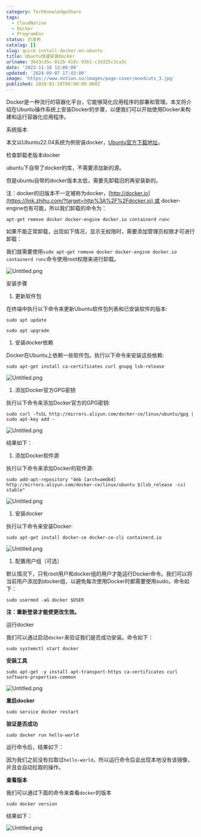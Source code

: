```yaml
---
category: TechKnowledgeShare
tags:
  - CloudNative
  - Docker
  - ProgramEnv
status: 已发布
catalog: []
slug: quick-install-docker-on-ubuntu
title: Ubuntu快速安装Docker
urlname: 3bd3cd5c-012b-418c-93b1-c3d325c3ca3c
date: '2023-11-18 13:06:00'
updated: '2024-09-07 17:43:00'
image: 'https://www.notion.so/images/page-cover/woodcuts_3.jpg'
published: 2020-01-18T08:00:00.000Z
---
```


Docker是一种流行的容器化平台，它能够简化应用程序的部署和管理。本文将介绍在Ubuntu操作系统上安装Docker的步骤，以便我们可以开始使用Docker来构建和运行容器化应用程序。


系统版本


本文以Ubuntu22.04系统为例安装docker，[Ubuntu官方下载地址](https://link.zhihu.com/?target=https%3A%2F%2Fubuntu.com%2Fdownload)。


检查卸载老版本docker


ubuntu下自带了docker的库，不需要添加新的源。


但是ubuntu自带的docker版本太低，需要先卸载旧的再安装新的。


注：docker的旧版本不一定被称为docker，[http://docker.io](https://link.zhihu.com/?target=http%3A%2F%2Fdocker.io) 或 docker-engine也有可能，所以我们卸载的命令为：


`apt-get remove docker docker-engine docker.io containerd runc`


如果不能正常卸载，出现如下情况，显示无权限时，需要添加管理员权限才可进行卸载：


我们就需要使用`sudo apt-get remove docker docker-engine docker.io containerd runc`命令使用root权限来进行卸载。


![Untitled.png](https://prod-files-secure.s3.us-west-2.amazonaws.com/5d24fe63-e567-4804-86f9-9fdc62e13082/39952d0f-7851-4550-b715-72a33876c773/Untitled.png?X-Amz-Algorithm=AWS4-HMAC-SHA256&X-Amz-Content-Sha256=UNSIGNED-PAYLOAD&X-Amz-Credential=ASIAZI2LB466ZMXZTDOB%2F20250226%2Fus-west-2%2Fs3%2Faws4_request&X-Amz-Date=20250226T213412Z&X-Amz-Expires=3600&X-Amz-Security-Token=IQoJb3JpZ2luX2VjEC0aCXVzLXdlc3QtMiJGMEQCIBT%2FvnmpX5%2F0K3aLPz8Jr3Nh4tGD8BxOHBZgmqJsmcIXAiAmWBUeydPSSlW4d2rNl1WFxB9CE3Q43JAByj0vRhjPoSr%2FAwhmEAAaDDYzNzQyMzE4MzgwNSIMGyLZfw8zzxqgMsalKtwDhSU0Qsl1YaLziXfWbRaa15EYf8javxkS4kfZ3oMO8qlMNef9Byzs2t5v%2FGVuf0623MXrlzwosd%2BgoQgSm5WPWkKfZQfm1rKc9zHw8dhK9MZMUOjLE3hJUsVThzeJJshARZeHWN7ZYBrSQqxyeLqKLJZUaexETElIva0fMrxBVwb3Kgo6%2BPdeDJ0C8%2BQJ4ssWWID%2BpdnDwcTNzXbvPZsQpJvu7me9s%2FODIOPomUsTdQMUAG0WH%2BvnOSwTLvmRflOuL5HVIGntOQkNNGw4dvw28UP0BJYhFRa3fA0%2BPnm0%2Bi821HG2zOrmkOsW1uYuWqccAzS0eTHm71bXa%2Fl51%2Br84EV6vujznIlyw3cE0rEpAY%2BI1mUAW56VgCqr4ojf%2B%2BAeMchARbzWwnRdu3FXYTOu%2BS1Ti90PDIJzlcj7TjpCEmneNcv1DvKeF%2Fe2ue%2BdL3nIm3SsjCdhgTpKGY5AZPb6Zpm5LFtVRodOqM7%2BBDb8mfwiCdMVHB8%2FDOh5yNOZyxNR5P%2F%2B4SGfsjxvcrkDHKKwqxOyhxEyf1N3vegYlXDTLg5toDNILM7GagUZc40P2xZwy5ZToRbaNjt0J0S3fpvbnsn9neuyMjl8DImNTOZF8Oi%2Bg9TEarA%2BIwIBY0Yw6%2F%2F9vQY6pgE4nGQOIiDjgwJXfOTobgrq2%2BvRoriNpZuVLfeMrFBhhvlMtNb6urNedSjbx1HocMLJ8%2FxU7brGLc2zkIgwPckmhQX9io4xZgn6zdlbyZU0pHbawiOzwAvGuBYRvUamboID25Qf7yO9gdzvoh5Zl29vvK7CWNM8kme12s3piOHdUapzBGMnEK67hr7svnveqANrsCgnmpraMpazKP0MmdXtr8htNe9T&X-Amz-Signature=98564b7dc884b446a49675fb3ca093bc7dcac4c7c12479904a842c8583cd63cb&X-Amz-SignedHeaders=host&x-id=GetObject)


安装步骤

1. 更新软件包

在终端中执行以下命令来更新Ubuntu软件包列表和已安装软件的版本:


`sudo apt update`


`sudo apt upgrade`

1. 安装docker依赖

Docker在Ubuntu上依赖一些软件包。执行以下命令来安装这些依赖:


`sudo apt-get install ca-certificates curl gnupg lsb-release`


![Untitled.png](https://prod-files-secure.s3.us-west-2.amazonaws.com/5d24fe63-e567-4804-86f9-9fdc62e13082/b5a549a8-6621-4824-a151-93e8b0592f14/Untitled.png?X-Amz-Algorithm=AWS4-HMAC-SHA256&X-Amz-Content-Sha256=UNSIGNED-PAYLOAD&X-Amz-Credential=ASIAZI2LB466ZMXZTDOB%2F20250226%2Fus-west-2%2Fs3%2Faws4_request&X-Amz-Date=20250226T213412Z&X-Amz-Expires=3600&X-Amz-Security-Token=IQoJb3JpZ2luX2VjEC0aCXVzLXdlc3QtMiJGMEQCIBT%2FvnmpX5%2F0K3aLPz8Jr3Nh4tGD8BxOHBZgmqJsmcIXAiAmWBUeydPSSlW4d2rNl1WFxB9CE3Q43JAByj0vRhjPoSr%2FAwhmEAAaDDYzNzQyMzE4MzgwNSIMGyLZfw8zzxqgMsalKtwDhSU0Qsl1YaLziXfWbRaa15EYf8javxkS4kfZ3oMO8qlMNef9Byzs2t5v%2FGVuf0623MXrlzwosd%2BgoQgSm5WPWkKfZQfm1rKc9zHw8dhK9MZMUOjLE3hJUsVThzeJJshARZeHWN7ZYBrSQqxyeLqKLJZUaexETElIva0fMrxBVwb3Kgo6%2BPdeDJ0C8%2BQJ4ssWWID%2BpdnDwcTNzXbvPZsQpJvu7me9s%2FODIOPomUsTdQMUAG0WH%2BvnOSwTLvmRflOuL5HVIGntOQkNNGw4dvw28UP0BJYhFRa3fA0%2BPnm0%2Bi821HG2zOrmkOsW1uYuWqccAzS0eTHm71bXa%2Fl51%2Br84EV6vujznIlyw3cE0rEpAY%2BI1mUAW56VgCqr4ojf%2B%2BAeMchARbzWwnRdu3FXYTOu%2BS1Ti90PDIJzlcj7TjpCEmneNcv1DvKeF%2Fe2ue%2BdL3nIm3SsjCdhgTpKGY5AZPb6Zpm5LFtVRodOqM7%2BBDb8mfwiCdMVHB8%2FDOh5yNOZyxNR5P%2F%2B4SGfsjxvcrkDHKKwqxOyhxEyf1N3vegYlXDTLg5toDNILM7GagUZc40P2xZwy5ZToRbaNjt0J0S3fpvbnsn9neuyMjl8DImNTOZF8Oi%2Bg9TEarA%2BIwIBY0Yw6%2F%2F9vQY6pgE4nGQOIiDjgwJXfOTobgrq2%2BvRoriNpZuVLfeMrFBhhvlMtNb6urNedSjbx1HocMLJ8%2FxU7brGLc2zkIgwPckmhQX9io4xZgn6zdlbyZU0pHbawiOzwAvGuBYRvUamboID25Qf7yO9gdzvoh5Zl29vvK7CWNM8kme12s3piOHdUapzBGMnEK67hr7svnveqANrsCgnmpraMpazKP0MmdXtr8htNe9T&X-Amz-Signature=1bbefd9a5dbad8a29800196d5b7f4fccda4fa5464f5342b59693a168986d5384&X-Amz-SignedHeaders=host&x-id=GetObject)

1. 添加Docker官方GPG密钥

执行以下命令来添加Docker官方的GPG密钥:


`sudo curl -fsSL http://mirrors.aliyun.com/docker-ce/linux/ubuntu/gpg | sudo apt-key add -`


![Untitled.png](https://prod-files-secure.s3.us-west-2.amazonaws.com/5d24fe63-e567-4804-86f9-9fdc62e13082/98014b5e-f5b7-4b16-804e-ab6917971bd3/Untitled.png?X-Amz-Algorithm=AWS4-HMAC-SHA256&X-Amz-Content-Sha256=UNSIGNED-PAYLOAD&X-Amz-Credential=ASIAZI2LB466ZMXZTDOB%2F20250226%2Fus-west-2%2Fs3%2Faws4_request&X-Amz-Date=20250226T213412Z&X-Amz-Expires=3600&X-Amz-Security-Token=IQoJb3JpZ2luX2VjEC0aCXVzLXdlc3QtMiJGMEQCIBT%2FvnmpX5%2F0K3aLPz8Jr3Nh4tGD8BxOHBZgmqJsmcIXAiAmWBUeydPSSlW4d2rNl1WFxB9CE3Q43JAByj0vRhjPoSr%2FAwhmEAAaDDYzNzQyMzE4MzgwNSIMGyLZfw8zzxqgMsalKtwDhSU0Qsl1YaLziXfWbRaa15EYf8javxkS4kfZ3oMO8qlMNef9Byzs2t5v%2FGVuf0623MXrlzwosd%2BgoQgSm5WPWkKfZQfm1rKc9zHw8dhK9MZMUOjLE3hJUsVThzeJJshARZeHWN7ZYBrSQqxyeLqKLJZUaexETElIva0fMrxBVwb3Kgo6%2BPdeDJ0C8%2BQJ4ssWWID%2BpdnDwcTNzXbvPZsQpJvu7me9s%2FODIOPomUsTdQMUAG0WH%2BvnOSwTLvmRflOuL5HVIGntOQkNNGw4dvw28UP0BJYhFRa3fA0%2BPnm0%2Bi821HG2zOrmkOsW1uYuWqccAzS0eTHm71bXa%2Fl51%2Br84EV6vujznIlyw3cE0rEpAY%2BI1mUAW56VgCqr4ojf%2B%2BAeMchARbzWwnRdu3FXYTOu%2BS1Ti90PDIJzlcj7TjpCEmneNcv1DvKeF%2Fe2ue%2BdL3nIm3SsjCdhgTpKGY5AZPb6Zpm5LFtVRodOqM7%2BBDb8mfwiCdMVHB8%2FDOh5yNOZyxNR5P%2F%2B4SGfsjxvcrkDHKKwqxOyhxEyf1N3vegYlXDTLg5toDNILM7GagUZc40P2xZwy5ZToRbaNjt0J0S3fpvbnsn9neuyMjl8DImNTOZF8Oi%2Bg9TEarA%2BIwIBY0Yw6%2F%2F9vQY6pgE4nGQOIiDjgwJXfOTobgrq2%2BvRoriNpZuVLfeMrFBhhvlMtNb6urNedSjbx1HocMLJ8%2FxU7brGLc2zkIgwPckmhQX9io4xZgn6zdlbyZU0pHbawiOzwAvGuBYRvUamboID25Qf7yO9gdzvoh5Zl29vvK7CWNM8kme12s3piOHdUapzBGMnEK67hr7svnveqANrsCgnmpraMpazKP0MmdXtr8htNe9T&X-Amz-Signature=3125ae265e90ab7d08e35501aecde9dbc328c542c74c7f8e4f95d182fa56431b&X-Amz-SignedHeaders=host&x-id=GetObject)


结果如下：

1. 添加Docker软件源

执行以下命令来添加Docker的软件源:


`sudo add-apt-repository "deb [arch=amd64] http://mirrors.aliyun.com/docker-ce/linux/ubuntu $(lsb_release -cs) stable"`


![Untitled.png](https://prod-files-secure.s3.us-west-2.amazonaws.com/5d24fe63-e567-4804-86f9-9fdc62e13082/7fc5bdbe-9d4c-48b8-ba03-3309380f47ba/Untitled.png?X-Amz-Algorithm=AWS4-HMAC-SHA256&X-Amz-Content-Sha256=UNSIGNED-PAYLOAD&X-Amz-Credential=ASIAZI2LB466ZMXZTDOB%2F20250226%2Fus-west-2%2Fs3%2Faws4_request&X-Amz-Date=20250226T213412Z&X-Amz-Expires=3600&X-Amz-Security-Token=IQoJb3JpZ2luX2VjEC0aCXVzLXdlc3QtMiJGMEQCIBT%2FvnmpX5%2F0K3aLPz8Jr3Nh4tGD8BxOHBZgmqJsmcIXAiAmWBUeydPSSlW4d2rNl1WFxB9CE3Q43JAByj0vRhjPoSr%2FAwhmEAAaDDYzNzQyMzE4MzgwNSIMGyLZfw8zzxqgMsalKtwDhSU0Qsl1YaLziXfWbRaa15EYf8javxkS4kfZ3oMO8qlMNef9Byzs2t5v%2FGVuf0623MXrlzwosd%2BgoQgSm5WPWkKfZQfm1rKc9zHw8dhK9MZMUOjLE3hJUsVThzeJJshARZeHWN7ZYBrSQqxyeLqKLJZUaexETElIva0fMrxBVwb3Kgo6%2BPdeDJ0C8%2BQJ4ssWWID%2BpdnDwcTNzXbvPZsQpJvu7me9s%2FODIOPomUsTdQMUAG0WH%2BvnOSwTLvmRflOuL5HVIGntOQkNNGw4dvw28UP0BJYhFRa3fA0%2BPnm0%2Bi821HG2zOrmkOsW1uYuWqccAzS0eTHm71bXa%2Fl51%2Br84EV6vujznIlyw3cE0rEpAY%2BI1mUAW56VgCqr4ojf%2B%2BAeMchARbzWwnRdu3FXYTOu%2BS1Ti90PDIJzlcj7TjpCEmneNcv1DvKeF%2Fe2ue%2BdL3nIm3SsjCdhgTpKGY5AZPb6Zpm5LFtVRodOqM7%2BBDb8mfwiCdMVHB8%2FDOh5yNOZyxNR5P%2F%2B4SGfsjxvcrkDHKKwqxOyhxEyf1N3vegYlXDTLg5toDNILM7GagUZc40P2xZwy5ZToRbaNjt0J0S3fpvbnsn9neuyMjl8DImNTOZF8Oi%2Bg9TEarA%2BIwIBY0Yw6%2F%2F9vQY6pgE4nGQOIiDjgwJXfOTobgrq2%2BvRoriNpZuVLfeMrFBhhvlMtNb6urNedSjbx1HocMLJ8%2FxU7brGLc2zkIgwPckmhQX9io4xZgn6zdlbyZU0pHbawiOzwAvGuBYRvUamboID25Qf7yO9gdzvoh5Zl29vvK7CWNM8kme12s3piOHdUapzBGMnEK67hr7svnveqANrsCgnmpraMpazKP0MmdXtr8htNe9T&X-Amz-Signature=a82975a4dde25c5a18f51aaa0e5ffb48263739577592052579b6cca81d119a49&X-Amz-SignedHeaders=host&x-id=GetObject)

1. 安装docker

执行以下命令来安装Docker:


`sudo apt-get install docker-ce docker-ce-cli containerd.io`


![Untitled.png](https://prod-files-secure.s3.us-west-2.amazonaws.com/5d24fe63-e567-4804-86f9-9fdc62e13082/d5ede442-ffc5-49c3-a76a-76559a797244/Untitled.png?X-Amz-Algorithm=AWS4-HMAC-SHA256&X-Amz-Content-Sha256=UNSIGNED-PAYLOAD&X-Amz-Credential=ASIAZI2LB466ZMXZTDOB%2F20250226%2Fus-west-2%2Fs3%2Faws4_request&X-Amz-Date=20250226T213412Z&X-Amz-Expires=3600&X-Amz-Security-Token=IQoJb3JpZ2luX2VjEC0aCXVzLXdlc3QtMiJGMEQCIBT%2FvnmpX5%2F0K3aLPz8Jr3Nh4tGD8BxOHBZgmqJsmcIXAiAmWBUeydPSSlW4d2rNl1WFxB9CE3Q43JAByj0vRhjPoSr%2FAwhmEAAaDDYzNzQyMzE4MzgwNSIMGyLZfw8zzxqgMsalKtwDhSU0Qsl1YaLziXfWbRaa15EYf8javxkS4kfZ3oMO8qlMNef9Byzs2t5v%2FGVuf0623MXrlzwosd%2BgoQgSm5WPWkKfZQfm1rKc9zHw8dhK9MZMUOjLE3hJUsVThzeJJshARZeHWN7ZYBrSQqxyeLqKLJZUaexETElIva0fMrxBVwb3Kgo6%2BPdeDJ0C8%2BQJ4ssWWID%2BpdnDwcTNzXbvPZsQpJvu7me9s%2FODIOPomUsTdQMUAG0WH%2BvnOSwTLvmRflOuL5HVIGntOQkNNGw4dvw28UP0BJYhFRa3fA0%2BPnm0%2Bi821HG2zOrmkOsW1uYuWqccAzS0eTHm71bXa%2Fl51%2Br84EV6vujznIlyw3cE0rEpAY%2BI1mUAW56VgCqr4ojf%2B%2BAeMchARbzWwnRdu3FXYTOu%2BS1Ti90PDIJzlcj7TjpCEmneNcv1DvKeF%2Fe2ue%2BdL3nIm3SsjCdhgTpKGY5AZPb6Zpm5LFtVRodOqM7%2BBDb8mfwiCdMVHB8%2FDOh5yNOZyxNR5P%2F%2B4SGfsjxvcrkDHKKwqxOyhxEyf1N3vegYlXDTLg5toDNILM7GagUZc40P2xZwy5ZToRbaNjt0J0S3fpvbnsn9neuyMjl8DImNTOZF8Oi%2Bg9TEarA%2BIwIBY0Yw6%2F%2F9vQY6pgE4nGQOIiDjgwJXfOTobgrq2%2BvRoriNpZuVLfeMrFBhhvlMtNb6urNedSjbx1HocMLJ8%2FxU7brGLc2zkIgwPckmhQX9io4xZgn6zdlbyZU0pHbawiOzwAvGuBYRvUamboID25Qf7yO9gdzvoh5Zl29vvK7CWNM8kme12s3piOHdUapzBGMnEK67hr7svnveqANrsCgnmpraMpazKP0MmdXtr8htNe9T&X-Amz-Signature=497148f1bf26fde0b0eb9e8302ed5244c2fa1cf06ea9713dbae60f9769ff23eb&X-Amz-SignedHeaders=host&x-id=GetObject)

1. 配置用户组（可选）

默认情况下，只有root用户和docker组的用户才能运行Docker命令。我们可以将当前用户添加到docker组，以避免每次使用Docker时都需要使用sudo。命令如下：


`sudo usermod -aG docker $USER`


**注：重新登录才能使更改生效。**


运行docker


我们可以通过启动`docker`来验证我们是否成功安装。命令如下：


`sudo systemctl start docker`


**安装工具**


`sudo apt-get -y install apt-transport-https ca-certificates curl software-properties-common`


![Untitled.png](https://prod-files-secure.s3.us-west-2.amazonaws.com/5d24fe63-e567-4804-86f9-9fdc62e13082/0c3615c1-94db-46f5-9743-68bb221a9964/Untitled.png?X-Amz-Algorithm=AWS4-HMAC-SHA256&X-Amz-Content-Sha256=UNSIGNED-PAYLOAD&X-Amz-Credential=ASIAZI2LB466ZMXZTDOB%2F20250226%2Fus-west-2%2Fs3%2Faws4_request&X-Amz-Date=20250226T213412Z&X-Amz-Expires=3600&X-Amz-Security-Token=IQoJb3JpZ2luX2VjEC0aCXVzLXdlc3QtMiJGMEQCIBT%2FvnmpX5%2F0K3aLPz8Jr3Nh4tGD8BxOHBZgmqJsmcIXAiAmWBUeydPSSlW4d2rNl1WFxB9CE3Q43JAByj0vRhjPoSr%2FAwhmEAAaDDYzNzQyMzE4MzgwNSIMGyLZfw8zzxqgMsalKtwDhSU0Qsl1YaLziXfWbRaa15EYf8javxkS4kfZ3oMO8qlMNef9Byzs2t5v%2FGVuf0623MXrlzwosd%2BgoQgSm5WPWkKfZQfm1rKc9zHw8dhK9MZMUOjLE3hJUsVThzeJJshARZeHWN7ZYBrSQqxyeLqKLJZUaexETElIva0fMrxBVwb3Kgo6%2BPdeDJ0C8%2BQJ4ssWWID%2BpdnDwcTNzXbvPZsQpJvu7me9s%2FODIOPomUsTdQMUAG0WH%2BvnOSwTLvmRflOuL5HVIGntOQkNNGw4dvw28UP0BJYhFRa3fA0%2BPnm0%2Bi821HG2zOrmkOsW1uYuWqccAzS0eTHm71bXa%2Fl51%2Br84EV6vujznIlyw3cE0rEpAY%2BI1mUAW56VgCqr4ojf%2B%2BAeMchARbzWwnRdu3FXYTOu%2BS1Ti90PDIJzlcj7TjpCEmneNcv1DvKeF%2Fe2ue%2BdL3nIm3SsjCdhgTpKGY5AZPb6Zpm5LFtVRodOqM7%2BBDb8mfwiCdMVHB8%2FDOh5yNOZyxNR5P%2F%2B4SGfsjxvcrkDHKKwqxOyhxEyf1N3vegYlXDTLg5toDNILM7GagUZc40P2xZwy5ZToRbaNjt0J0S3fpvbnsn9neuyMjl8DImNTOZF8Oi%2Bg9TEarA%2BIwIBY0Yw6%2F%2F9vQY6pgE4nGQOIiDjgwJXfOTobgrq2%2BvRoriNpZuVLfeMrFBhhvlMtNb6urNedSjbx1HocMLJ8%2FxU7brGLc2zkIgwPckmhQX9io4xZgn6zdlbyZU0pHbawiOzwAvGuBYRvUamboID25Qf7yO9gdzvoh5Zl29vvK7CWNM8kme12s3piOHdUapzBGMnEK67hr7svnveqANrsCgnmpraMpazKP0MmdXtr8htNe9T&X-Amz-Signature=1f305cf71c02e4314c16961627b574b2a7f4c390b001966b90629984657ee45e&X-Amz-SignedHeaders=host&x-id=GetObject)


**重启docker**


`sudo service docker restart`


**验证是否成功**


`sudo docker run hello-world`


运行命令后，结果如下：


因为我们之前没有拉取过`hello-world`，所以运行命令后会出现本地没有该镜像，并且会自动拉取的操作。


**查看版本**


我们可以通过下面的命令来查看`docker`的版本


`sudo docker version`


结果如下：


![Untitled.png](https://prod-files-secure.s3.us-west-2.amazonaws.com/5d24fe63-e567-4804-86f9-9fdc62e13082/efdb509a-3c1e-41a3-91ee-a1bd88793688/Untitled.png?X-Amz-Algorithm=AWS4-HMAC-SHA256&X-Amz-Content-Sha256=UNSIGNED-PAYLOAD&X-Amz-Credential=ASIAZI2LB466ZMXZTDOB%2F20250226%2Fus-west-2%2Fs3%2Faws4_request&X-Amz-Date=20250226T213412Z&X-Amz-Expires=3600&X-Amz-Security-Token=IQoJb3JpZ2luX2VjEC0aCXVzLXdlc3QtMiJGMEQCIBT%2FvnmpX5%2F0K3aLPz8Jr3Nh4tGD8BxOHBZgmqJsmcIXAiAmWBUeydPSSlW4d2rNl1WFxB9CE3Q43JAByj0vRhjPoSr%2FAwhmEAAaDDYzNzQyMzE4MzgwNSIMGyLZfw8zzxqgMsalKtwDhSU0Qsl1YaLziXfWbRaa15EYf8javxkS4kfZ3oMO8qlMNef9Byzs2t5v%2FGVuf0623MXrlzwosd%2BgoQgSm5WPWkKfZQfm1rKc9zHw8dhK9MZMUOjLE3hJUsVThzeJJshARZeHWN7ZYBrSQqxyeLqKLJZUaexETElIva0fMrxBVwb3Kgo6%2BPdeDJ0C8%2BQJ4ssWWID%2BpdnDwcTNzXbvPZsQpJvu7me9s%2FODIOPomUsTdQMUAG0WH%2BvnOSwTLvmRflOuL5HVIGntOQkNNGw4dvw28UP0BJYhFRa3fA0%2BPnm0%2Bi821HG2zOrmkOsW1uYuWqccAzS0eTHm71bXa%2Fl51%2Br84EV6vujznIlyw3cE0rEpAY%2BI1mUAW56VgCqr4ojf%2B%2BAeMchARbzWwnRdu3FXYTOu%2BS1Ti90PDIJzlcj7TjpCEmneNcv1DvKeF%2Fe2ue%2BdL3nIm3SsjCdhgTpKGY5AZPb6Zpm5LFtVRodOqM7%2BBDb8mfwiCdMVHB8%2FDOh5yNOZyxNR5P%2F%2B4SGfsjxvcrkDHKKwqxOyhxEyf1N3vegYlXDTLg5toDNILM7GagUZc40P2xZwy5ZToRbaNjt0J0S3fpvbnsn9neuyMjl8DImNTOZF8Oi%2Bg9TEarA%2BIwIBY0Yw6%2F%2F9vQY6pgE4nGQOIiDjgwJXfOTobgrq2%2BvRoriNpZuVLfeMrFBhhvlMtNb6urNedSjbx1HocMLJ8%2FxU7brGLc2zkIgwPckmhQX9io4xZgn6zdlbyZU0pHbawiOzwAvGuBYRvUamboID25Qf7yO9gdzvoh5Zl29vvK7CWNM8kme12s3piOHdUapzBGMnEK67hr7svnveqANrsCgnmpraMpazKP0MmdXtr8htNe9T&X-Amz-Signature=53534992d43df684209a2834cd63199eb1eab9213121f89f640d48c65594d6fd&X-Amz-SignedHeaders=host&x-id=GetObject)

